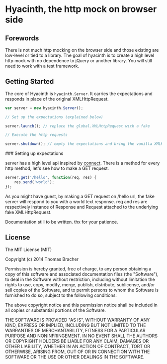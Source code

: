 # Hyacinth, the http mock on browser side

## Forewords
There is not much http mocking on the browser side and those existing are low-level or tied to a library. The goal of hyacinth is to create a high level http mock with no dependence to jQuery or another library. You will still need to work with a test framework.

## Getting Started
The core of Hyacinth is `hyacinth.Server`. It carries the expectations and responds in place of the original XMLHttpRequest.

```javascript
var server = new hyacinth.Server();

// Set up the expectations (explained below)

server.launch(); // replace the global.XMLHttpRequest with a fake

// Execute the http requests

server.shutdown(); // empty the expectations and bring the vanilla XMLHttpRequest back
```

### Setting up expectations

server has a high level api inspired by [connect](http://www.senchalabs.org/connect). There is a method for every http method, let's see how to make a GET request.

```javascript
server.get('/hello', function(req, res) {
	res.send('world');
});
```

As you might have guest, by making a GET request on /hello url, the fake server will respond to you with a world text response. req and res are respectively instance of Response and Request attached to the underlying fake XMLHttpRequest.

Documentation still to be written. thx for your patience.

## License
The MIT License (MIT)

Copyright (c) 2014 Thomas Bracher

Permission is hereby granted, free of charge, to any person obtaining a copy
of this software and associated documentation files (the "Software"), to deal
in the Software without restriction, including without limitation the rights
to use, copy, modify, merge, publish, distribute, sublicense, and/or sell
copies of the Software, and to permit persons to whom the Software is
furnished to do so, subject to the following conditions:

The above copyright notice and this permission notice shall be included in
all copies or substantial portions of the Software.

THE SOFTWARE IS PROVIDED "AS IS", WITHOUT WARRANTY OF ANY KIND, EXPRESS OR
IMPLIED, INCLUDING BUT NOT LIMITED TO THE WARRANTIES OF MERCHANTABILITY,
FITNESS FOR A PARTICULAR PURPOSE AND NONINFRINGEMENT. IN NO EVENT SHALL THE
AUTHORS OR COPYRIGHT HOLDERS BE LIABLE FOR ANY CLAIM, DAMAGES OR OTHER
LIABILITY, WHETHER IN AN ACTION OF CONTRACT, TORT OR OTHERWISE, ARISING FROM,
OUT OF OR IN CONNECTION WITH THE SOFTWARE OR THE USE OR OTHER DEALINGS IN
THE SOFTWARE.
